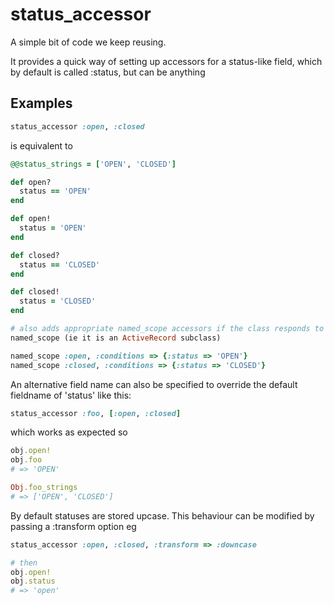 status_accessor
===============

A simple bit of code we keep reusing.

It provides a quick way of setting up accessors for a status-like field,
which by default is called :status, but can be anything

Examples
--------

```ruby
status_accessor :open, :closed
```

is equivalent to

```ruby
@@status_strings = ['OPEN', 'CLOSED']

def open?
  status == 'OPEN'
end

def open!
  status = 'OPEN'
end

def closed?
  status == 'CLOSED'
end

def closed!
  status = 'CLOSED'
end

# also adds appropriate named_scope accessors if the class responds to
named_scope (ie it is an ActiveRecord subclass)

named_scope :open, :conditions => {:status => 'OPEN'}
named_scope :closed, :conditions => {:status => 'CLOSED'}
```

An alternative field name can also be specified to override the default fieldname of 'status' like this:

```ruby
status_accessor :foo, [:open, :closed]
```

which works as expected so

```ruby
obj.open!
obj.foo
# => 'OPEN'

Obj.foo_strings
# => ['OPEN', 'CLOSED']
```

By default statuses are stored upcase.  This behaviour can be modified by passing a :transform option eg

```ruby
status_accessor :open, :closed, :transform => :downcase

# then
obj.open!
obj.status
# => 'open'
```
